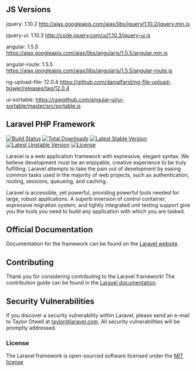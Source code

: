 ## JS Versions

jquery: 1.10.2 http://ajax.googleapis.com/ajax/libs/jquery/1.10.2/jquery.min.js

jquery-ui: 1.10.3 http://code.jquery.com/ui/1.10.3/jquery-ui.js

angular: 1.5.5 https://ajax.googleapis.com/ajax/libs/angularjs/1.5.5/angular.min.js

angular-route: 1.5.5 https://ajax.googleapis.com/ajax/libs/angularjs/1.5.5/angular-route.js

ng-upload-file: 12.0.4 https://github.com/danialfarid/ng-file-upload-bower/releases/tag/12.0.4

ui-sortable: https://rawgithub.com/angular-ui/ui-sortable/master/src/sortable.js

## Laravel PHP Framework

[![Build Status](https://travis-ci.org/laravel/framework.svg)](https://travis-ci.org/laravel/framework)
[![Total Downloads](https://poser.pugx.org/laravel/framework/d/total.svg)](https://packagist.org/packages/laravel/framework)
[![Latest Stable Version](https://poser.pugx.org/laravel/framework/v/stable.svg)](https://packagist.org/packages/laravel/framework)
[![Latest Unstable Version](https://poser.pugx.org/laravel/framework/v/unstable.svg)](https://packagist.org/packages/laravel/framework)
[![License](https://poser.pugx.org/laravel/framework/license.svg)](https://packagist.org/packages/laravel/framework)

Laravel is a web application framework with expressive, elegant syntax. We believe development must be an enjoyable, creative experience to be truly fulfilling. Laravel attempts to take the pain out of development by easing common tasks used in the majority of web projects, such as authentication, routing, sessions, queueing, and caching.

Laravel is accessible, yet powerful, providing powerful tools needed for large, robust applications. A superb inversion of control container, expressive migration system, and tightly integrated unit testing support give you the tools you need to build any application with which you are tasked.

## Official Documentation

Documentation for the framework can be found on the [Laravel website](http://laravel.com/docs).

## Contributing

Thank you for considering contributing to the Laravel framework! The contribution guide can be found in the [Laravel documentation](http://laravel.com/docs/contributions).

## Security Vulnerabilities

If you discover a security vulnerability within Laravel, please send an e-mail to Taylor Otwell at taylor@laravel.com. All security vulnerabilities will be promptly addressed.

### License

The Laravel framework is open-sourced software licensed under the [MIT license](http://opensource.org/licenses/MIT)
